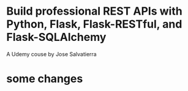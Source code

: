 # Build professional REST APIs with Python, Flask, Flask-RESTful, and Flask-SQLAlchemy
A Udemy couse by Jose Salvatierra

# some changes
